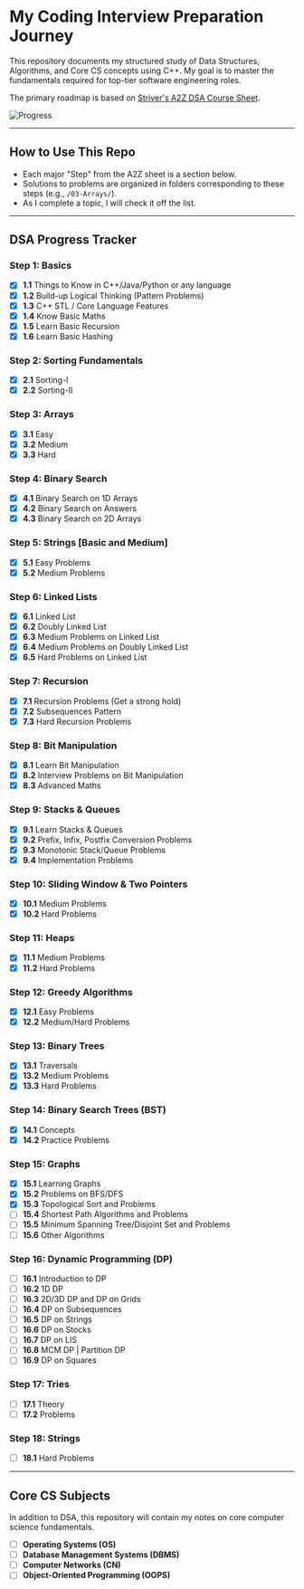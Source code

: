 # My Coding Interview Preparation Journey

This repository documents my structured study of Data Structures, Algorithms, and Core CS concepts using C++. My goal is to master the fundamentals required for top-tier software engineering roles.

The primary roadmap is based on [Striver's A2Z DSA Course Sheet](https://takeuforward.org/strivers-a2z-dsa-course/strivers-a2z-dsa-course-sheet-2).

![Progress](https://img.shields.io/badge/Progress-75%25_(45%2F60)-red?style=for-the-badge)  

---

## How to Use This Repo

-   Each major "Step" from the A2Z sheet is a section below.
-   Solutions to problems are organized in folders corresponding to these steps (e.g., `/03-Arrays/`).
-   As I complete a topic, I will check it off the list.

---

## DSA Progress Tracker

### **Step 1: Basics**
- [x] **1.1** Things to Know in C++/Java/Python or any language
- [x] **1.2** Build-up Logical Thinking (Pattern Problems)
- [x] **1.3** C++ STL / Core Language Features
- [x] **1.4** Know Basic Maths
- [x] **1.5** Learn Basic Recursion
- [x] **1.6** Learn Basic Hashing

### **Step 2: Sorting Fundamentals**
- [x] **2.1** Sorting-I
- [x] **2.2** Sorting-II

### **Step 3: Arrays**
- [x] **3.1** Easy
- [x] **3.2** Medium
- [x] **3.3** Hard

### **Step 4: Binary Search**
- [x] **4.1** Binary Search on 1D Arrays
- [x] **4.2** Binary Search on Answers
- [x] **4.3** Binary Search on 2D Arrays

### **Step 5: Strings [Basic and Medium]**
- [x] **5.1** Easy Problems
- [x] **5.2** Medium Problems

### **Step 6: Linked Lists**
- [x] **6.1** Linked List
- [x] **6.2** Doubly Linked List
- [x] **6.3** Medium Problems on Linked List
- [x] **6.4** Medium Problems on Doubly Linked List
- [x] **6.5** Hard Problems on Linked List

### **Step 7: Recursion**
- [x] **7.1** Recursion Problems (Get a strong hold)
- [x] **7.2** Subsequences Pattern
- [x] **7.3** Hard Recursion Problems

### **Step 8: Bit Manipulation**
- [x] **8.1** Learn Bit Manipulation
- [x] **8.2** Interview Problems on Bit Manipulation
- [x] **8.3** Advanced Maths

### **Step 9: Stacks & Queues**
- [x] **9.1** Learn Stacks & Queues
- [x] **9.2** Prefix, Infix, Postfix Conversion Problems
- [x] **9.3** Monotonic Stack/Queue Problems
- [x] **9.4** Implementation Problems

### **Step 10: Sliding Window & Two Pointers**
- [x] **10.1** Medium Problems
- [x] **10.2** Hard Problems

### **Step 11: Heaps**
- [x] **11.1** Medium Problems
- [x] **11.2** Hard Problems

### **Step 12: Greedy Algorithms**
- [x] **12.1** Easy Problems
- [x] **12.2** Medium/Hard Problems

### **Step 13: Binary Trees**
- [x] **13.1** Traversals
- [x] **13.2** Medium Problems
- [x] **13.3** Hard Problems

### **Step 14: Binary Search Trees (BST)**
- [x] **14.1** Concepts
- [x] **14.2** Practice Problems

### **Step 15: Graphs**
- [x] **15.1** Learning Graphs
- [x] **15.2** Problems on BFS/DFS
- [x] **15.3** Topological Sort and Problems
- [ ] **15.4** Shortest Path Algorithms and Problems
- [ ] **15.5** Minimum Spanning Tree/Disjoint Set and Problems
- [ ] **15.6** Other Algorithms

### **Step 16: Dynamic Programming (DP)**
- [ ] **16.1** Introduction to DP
- [ ] **16.2** 1D DP
- [ ] **16.3** 2D/3D DP and DP on Grids
- [ ] **16.4** DP on Subsequences
- [ ] **16.5** DP on Strings
- [ ] **16.6** DP on Stocks
- [ ] **16.7** DP on LIS
- [ ] **16.8** MCM DP | Partition DP
- [ ] **16.9** DP on Squares

### **Step 17: Tries**
- [ ] **17.1** Theory
- [ ] **17.2** Problems

### **Step 18: Strings**
- [ ] **18.1** Hard Problems

---

## Core CS Subjects

In addition to DSA, this repository will contain my notes on core computer science fundamentals.

- [ ] **Operating Systems (OS)**
- [ ] **Database Management Systems (DBMS)**
- [ ] **Computer Networks (CN)**
- [ ] **Object-Oriented Programming (OOPS)**